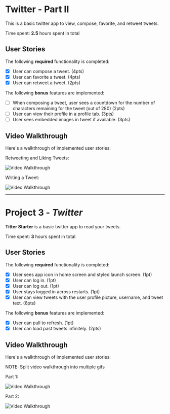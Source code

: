 
# Twitter - Part II

This is a basic twitter app to view, compose, favorite, and retweet tweets.

Time spent: **2.5** hours spent in total

## User Stories

The following **required** functionality is completed:

- [x] User can compose a tweet. (4pts)
- [x] User can favorite a tweet. (4pts)
- [x] User can retweet a tweet. (2pts)

The following **bonus** features are implemented:

- [ ] When composing a tweet, user sees a countdown for the number of characters remaining for the tweet (out of 280) (2pts)
- [ ] User can view their profile in a profile tab. (3pts)
- [ ] User sees embedded images in tweet if available. (3pts)

## Video Walkthrough

Here's a walkthrough of implemented user stories:

Retweeting and Liking Tweets: 

<img src='http://g.recordit.co/VdEIqPlHQo.gif' title='Video Walkthrough' width='' alt='Video Walkthrough' />

Writing a Tweet:

<img src='http://g.recordit.co/FMYTDBkT6V.gif' title='Video Walkthrough' width='' alt='Video Walkthrough' />

---------------------------------------------------------------------------------------------------------

# Project 3 - *Twitter*

**Titter Starter** is a basic twitter app to read your tweets.

Time spent: **3** hours spent in total

## User Stories

The following **required** functionality is completed:

- [X] User sees app icon in home screen and styled launch screen. (1pt)
- [X] User can log in. (1pt)
- [X] User can log out. (1pt)
- [X] User stays logged in across restarts. (1pt)
- [X] User can view tweets with the user profile picture, username, and tweet text. (6pts)

The following **bonus** features are implemented:

- [X] User can pull to refresh. (1pt)
- [X] User can load past tweets infinitely. (2pts)

## Video Walkthrough

Here's a walkthrough of implemented user stories:

NOTE: Split video walkthrough into multiple gifs 

Part 1: 

<img src='http://g.recordit.co/yKcWSNGywI.gif' title='Video Walkthrough' width='' alt='Video Walkthrough' />

Part 2: 

<img src='http://g.recordit.co/VbJBLE5Zuy.gif' title='Video Walkthrough' width='' alt='Video Walkthrough' />
